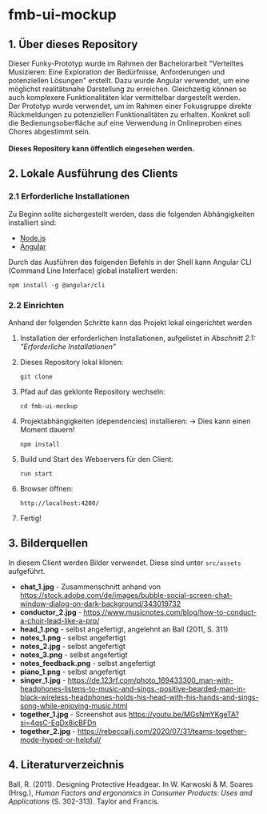 # fmb-ui-mockup
## 1. Über dieses Repository
Dieser Funky-Prototyp wurde im Rahmen der Bachelorarbeit "Verteiltes Musizieren:
Eine Exploration der Bedürfnisse, Anforderungen und potenziellen Lösungen" erstellt.
Dazu wurde Angular verwendet, um eine möglichst realitätsnahe Darstellung zu erreichen.
Gleichzeitig können so auch komplexere Funktionalitäten klar vermittelbar dargestellt
werden.<br> 
Der Prototyp wurde verwendet, um im Rahmen einer Fokusgruppe direkte Rückmeldungen
zu potenziellen Funktionalitäten zu erhalten. Konkret soll die Bedienungsoberfläche
auf eine Verwendung in Onlineproben eines Chores abgestimmt sein.
<br>
<br>
**Dieses Repository kann öffentlich eingesehen werden.**

## 2. Lokale Ausführung des Clients
### 2.1  Erforderliche Installationen

Zu Beginn sollte sichergestellt werden, dass die folgenden Abhängigkeiten installiert sind:

- [Node.js](https://nodejs.org/en)
- [Angular](https://angular.io/)

Durch das Ausführen des folgenden Befehls in der Shell kann Angular CLI (Command Line Interface) global installiert werden:

```shell
npm install -g @angular/cli
```

### 2.2 Einrichten

Anhand der folgenden Schritte kann das Projekt lokal eingerichtet werden

1. Installation der erforderlichen Installationen, aufgelistet in *Abschnitt 2.1: "Erforderliche Installationen"*
2. Dieses Repository lokal klonen:

   ```shell
   git clone
   ```

3. Pfad auf das geklonte Repository wechseln:

   ```shell
   cd fmb-ui-mockup
   ```

4. Projektabhängigkeiten (dependencies) installieren: → Dies kann einen Moment dauern!

   ```shell
   npm install
   ```

5. Build und Start des Webservers für den Client:

   ```shell
   run start
   ```

6. Browser öffnen:
   ```shell
   http://localhost:4200/
   ```
7. Fertig!

## 3. Bilderquellen

In diesem Client werden Bilder verwendet. Diese sind unter ```src/assets``` aufgeführt.

- **chat_1.jpg** - Zusammenschnitt anhand von https://stock.adobe.com/de/images/bubble-social-screen-chat-window-dialog-on-dark-background/343019732
- **conductor_2.jpg** - https://www.musicnotes.com/blog/how-to-conduct-a-choir-lead-like-a-pro/
- **head_1.png** - selbst angefertigt, angelehnt an Ball (2011, S. 311)
- **notes_1.png** - selbst angefertigt
- **notes_2.jpg** - selbst angefertigt
- **notes_3.png** - selbst angefertigt
- **notes_feedback.png** - selbst angefertigt
- **piano_1.png** - selbst angefertigt
- **singer_1.jpg** - https://de.123rf.com/photo_169433300_man-with-headphones-listens-to-music-and-sings.-positive-bearded-man-in-black-wireless-headphones-holds-his-head-with-his-hands-and-sings-song-while-enjoying-music.html
- **together_1.jpg** - Screenshot aus https://youtu.be/MGsNmYKgeTA?si=4qsC-EqDx8icBFDn
- **together_2.jpg** - https://rebeccajlj.com/2020/07/31/teams-together-mode-hyped-or-helpful/

## 4. Literaturverzeichnis

Ball, R. (2011). Designing Protective Headgear. In W. Karwoski & M. Soares (Hrsg.), *Human Factors and ergonomics in Consumer Products: Uses and Applications* (S. 302-313). Taylor and Francis.
